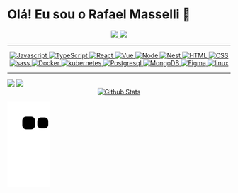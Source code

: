 # Olá! Eu sou o Rafael Masselli 👋

<div align="center">
  <a href="https://github.com/rafaelmasselli">
   <img height="180em" src="https://github-readme-stats.vercel.app/api?username=rafaelmasselli&show_icons=true&theme=dark&include_all_commits=true&count_private=true"/>
   <img height="180em" src="https://github-readme-stats.vercel.app/api/top-langs/?username=rafaelmasselli&layout=compact&langs_count=7&theme=dark"/>
  </a>
</div>

<hr>

<div align="center">
  <a href="https://www.linkedin.com/in/rafael-masselli-740921214/">
   <img height="30em"  width="40" src="https://cdn.jsdelivr.net/gh/devicons/devicon/icons/javascript/javascript-original.svg" alt="Javascript"/>
   <img height="30em"  width="40"src="https://cdn.jsdelivr.net/gh/devicons/devicon/icons/typescript/typescript-original.svg" alt="TypeScript"/>
   <img  height="30em"  width="40" src="https://cdn.jsdelivr.net/gh/devicons/devicon/icons/react/react-original.svg" alt="React"/>
    <img height="30em" width="40" src="https://cdn.jsdelivr.net/gh/devicons/devicon/icons/vuejs/vuejs-original.svg" alt="Vue" />
   <img height="30em"  width="40" src="https://cdn.jsdelivr.net/gh/devicons/devicon/icons/nodejs/nodejs-original.svg" alt="Node"/>
   <img height="30em"  width="40" src="https://cdn.jsdelivr.net/gh/devicons/devicon/icons/nestjs/nestjs-plain.svg" alt="Nest" />
   <img height="30em"  width="40" src="https://cdn.jsdelivr.net/gh/devicons/devicon/icons/html5/html5-original.svg" alt="HTML"/>
   <img height="30em" width="40" src="https://cdn.jsdelivr.net/gh/devicons/devicon/icons/css3/css3-original.svg"  alt="CSS" />
   <img height="30rem"  width="40" src="https://cdn.jsdelivr.net/gh/devicons/devicon/icons/sass/sass-original.svg" alt="sass"/>
   <img height="30rem"  width="40" src="https://cdn.jsdelivr.net/gh/devicons/devicon/icons/docker/docker-original.svg" alt="Docker" />
   <img height="30rem" width="40" src="https://cdn.jsdelivr.net/gh/devicons/devicon/icons/kubernetes/kubernetes-plain.svg" alt="kubernetes"/>
   <img height="30em" width="40" src="https://cdn.jsdelivr.net/gh/devicons/devicon/icons/postgresql/postgresql-original.svg" alt="Postgresql"/>
   <img height="30em" width="40" src="https://cdn.jsdelivr.net/gh/devicons/devicon/icons/mongodb/mongodb-original.svg" alt="MongoDB"/>
   <img height="30em" width="40" src="https://cdn.jsdelivr.net/gh/devicons/devicon/icons/figma/figma-original.svg" alt="Figma"/> 
   <img height="30rem" width="40" src="https://cdn.jsdelivr.net/gh/devicons/devicon/icons/linux/linux-original.svg" alt="linux"  />
  </a>
</div>

<hr>

<div>
  <a href="https://github.com/rafaelmasselli">
  <a href = "mailto:rafaelmasselli0@gmail.com"><img src="https://img.shields.io/badge/-Gmail-%23333?style=for-the-badge&logo=gmail&logoColor=white" target="_blank"></a>
 <a href="https://www.linkedin.com/in/rafael-masselli-740921214/" target="_blank"><img src= "https://img.shields.io/badge/LinkedIn-0077B5?style=for-the-badge&logo=linkedin&logoColor=white">
</div>



<div align="center">
    <a href="https://www.linkedin.com/in/rafael-masselli-740921214/">
    <img src="https://raw.githubusercontent.com/bornmay/bornmay/Update/svg/Bottom.svg" alt="Github Stats" />
</div>

![Snake animation](https://github.com/rafaelmasselli/rafaelmasselli/blob/output/github-contribution-grid-snake.svg)
